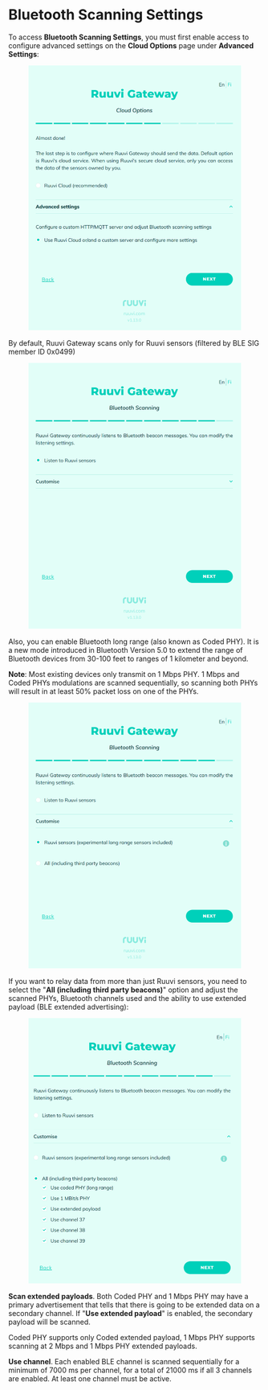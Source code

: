 # Bluetooth Scanning Settings

To access **Bluetooth Scanning Settings**, you must first enable access to configure advanced settings on the **Cloud Options** page under **Advanced Settings**:

<figure><img src="../../.gitbook/assets/image (15) (1).png" alt=""><figcaption></figcaption></figure>

By default, Ruuvi Gateway scans only for Ruuvi sensors (filtered by BLE SIG member ID 0x0499)

<figure><img src="../../.gitbook/assets/image (34).png" alt=""><figcaption></figcaption></figure>

Also, you can enable Bluetooth long range (also known as Coded PHY). It is a new mode introduced in Bluetooth Version 5.0 to extend the range of Bluetooth devices from 30-100 feet to ranges of 1 kilometer and beyond.

**Note**: Most existing devices only transmit on 1 Mbps PHY. 1 Mbps and Coded PHYs modulations are scanned sequentially, so scanning both PHYs will result in at least 50% packet loss on one of the PHYs.

<figure><img src="../../.gitbook/assets/image (22).png" alt=""><figcaption></figcaption></figure>

If you want to relay data from more than just Ruuvi sensors, you need to select the "**All (including third party beacons)**" option and adjust the scanned PHYs, Bluetooth channels used and the ability to use extended payload (BLE extended advertising):&#x20;

<figure><img src="../../.gitbook/assets/image (43).png" alt=""><figcaption></figcaption></figure>

**Scan extended payloads**. Both Coded PHY and 1 Mbps PHY may have a primary advertisement that tells that there is going to be extended data on a secondary channel. If "**Use extended payload**" is enabled, the secondary payload will be scanned.&#x20;

Coded PHY supports only Coded extended payload, 1 Mbps PHY supports scanning at 2 Mbps and 1 Mbps PHY extended payloads.

**Use channel**. Each enabled BLE channel is scanned sequentially for a minimum of 7000 ms per channel, for a total of 21000 ms if all 3 channels are enabled. At least one channel must be active.
